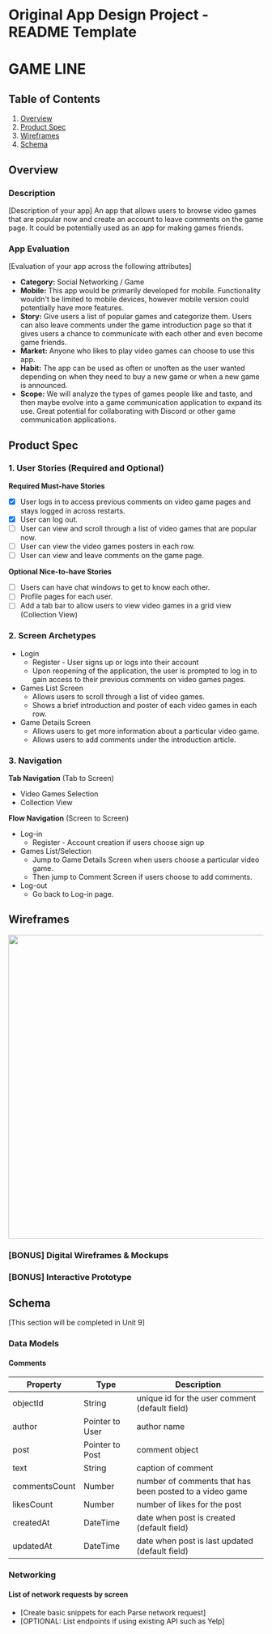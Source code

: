 Original App Design Project - README Template
===

# GAME LINE

## Table of Contents
1. [Overview](#Overview)
1. [Product Spec](#Product-Spec)
1. [Wireframes](#Wireframes)
2. [Schema](#Schema)

## Overview
### Description
[Description of your app]
An app that allows users to browse video games that are popular now and create an account to leave comments on the game page. It could be potentially used as an app for making games friends. 

### App Evaluation
[Evaluation of your app across the following attributes]
- **Category:** Social Networking / Game
- **Mobile:** This app would be primarily developed for mobile. Functionality wouldn't be limited to mobile devices, however mobile version could potentially have more features.
- **Story:** Give users a list of popular games and categorize them. Users can also leave comments under the game introduction page so that it gives users a chance to communicate with each other and even become game friends.
- **Market:** Anyone who likes to play video games can choose to use this app. 
- **Habit:** The app can be used as often or unoften as the user wanted depending on when they need to buy a new game or when a new game is announced. 
- **Scope:** We will analyze the types of games people like and taste, and then maybe evolve into a game communication application to expand its use. Great potential for collaborating with Discord or other game communication applications.

## Product Spec

### 1. User Stories (Required and Optional)

**Required Must-have Stories**

- [x] User logs in to access previous comments on video game pages and stays logged in across restarts. 
- [x] User can log out. 
- [ ] User can view and scroll through a list of video games that are popular now.
- [ ] User can view the video games posters in each row.
- [ ] User can view and leave comments on the game page.

**Optional Nice-to-have Stories**

- [ ] Users can have chat windows to get to know each other.
- [ ] Profile pages for each user.
- [ ] Add a tab bar to allow users to view video games in a grid view (Collection View)

### 2. Screen Archetypes

* Login
  * Register - User signs up or logs into their account
  * Upon reopening of the application, the user is prompted to log in to gain access to their previous comments on video games pages.
* Games List Screen
   * Allows users to scroll through a list of video games. 
   * Shows a brief introduction and poster of each video games in each row. 
* Game Details Screen
   * Allows users to get more information about a particular video game. 
   * Allows users to add comments under the introduction article.  

### 3. Navigation

**Tab Navigation** (Tab to Screen)

* Video Games Selection
* Collection View

**Flow Navigation** (Screen to Screen)

* Log-in
  * Register - Account creation if users choose sign up
* Games List/Selection
  * Jump to Game Details Screen when users choose a particular video game. 
  * Then jump to Comment Screen if users choose to add comments. 
* Log-out
  * Go back to Log-in page. 

## Wireframes
<img src="https://user-images.githubusercontent.com/78678541/139945367-90f79431-b674-47d1-b4be-3e7b5d844144.jpeg" width=600>

### [BONUS] Digital Wireframes & Mockups

### [BONUS] Interactive Prototype

## Schema 
[This section will be completed in Unit 9]
### Data Models
#### Comments

   | Property      | Type     | Description |
   | ------------- | -------- | ------------|
   | objectId      | String   | unique id for the user comment (default field) |
   | author        | Pointer to User| author name |
   | post          | Pointer to Post | comment object |
   | text          | String   | caption of comment |
   | commentsCount | Number   | number of comments that has been posted to a video game |
   | likesCount    | Number   | number of likes for the post |
   | createdAt     | DateTime | date when post is created (default field) |
   | updatedAt     | DateTime | date when post is last updated (default field) |
   
### Networking
#### List of network requests by screen

- [Create basic snippets for each Parse network request]
- [OPTIONAL: List endpoints if using existing API such as Yelp]
